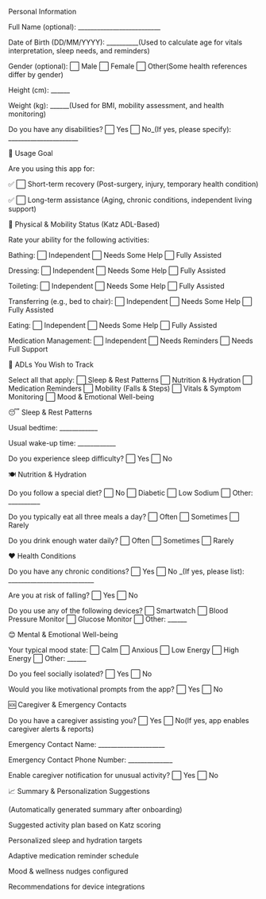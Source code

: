Personal Information

Full Name (optional): __________________________

Date of Birth (DD/MM/YYYY): __________(Used to calculate age for vitals interpretation, sleep needs, and reminders)

Gender (optional): ⬜ Male ⬜ Female ⬜ Other(Some health references differ by gender)

Height (cm): ______

Weight (kg): ______(Used for BMI, mobility assessment, and health monitoring)

Do you have any disabilities? ⬜ Yes ⬜ No_(If yes, please specify): ______________________

🎯 Usage Goal

Are you using this app for:

✅ ⬜ Short-term recovery (Post-surgery, injury, temporary health condition)

✅ ⬜ Long-term assistance (Aging, chronic conditions, independent living support)

🧍 Physical & Mobility Status (Katz ADL-Based)

Rate your ability for the following activities:

Bathing: ⬜ Independent ⬜ Needs Some Help ⬜ Fully Assisted

Dressing: ⬜ Independent ⬜ Needs Some Help ⬜ Fully Assisted

Toileting: ⬜ Independent ⬜ Needs Some Help ⬜ Fully Assisted

Transferring (e.g., bed to chair): ⬜ Independent ⬜ Needs Some Help ⬜ Fully Assisted

Eating: ⬜ Independent ⬜ Needs Some Help ⬜ Fully Assisted

Medication Management: ⬜ Independent ⬜ Needs Reminders ⬜ Needs Full Support

📌 ADLs You Wish to Track

Select all that apply:
⬜ Sleep & Rest Patterns
⬜ Nutrition & Hydration
⬜ Medication Reminders
⬜ Mobility (Falls & Steps)
⬜ Vitals & Symptom Monitoring
⬜ Mood & Emotional Well-being

😴 Sleep & Rest Patterns

Usual bedtime: ____________

Usual wake-up time: ____________

Do you experience sleep difficulty? ⬜ Yes ⬜ No

🍽 Nutrition & Hydration

Do you follow a special diet? ⬜ No ⬜ Diabetic ⬜ Low Sodium ⬜ Other: __________

Do you typically eat all three meals a day? ⬜ Often ⬜ Sometimes ⬜ Rarely

Do you drink enough water daily? ⬜ Often ⬜ Sometimes ⬜ Rarely

❤️ Health Conditions

Do you have any chronic conditions? ⬜ Yes ⬜ No
_(If yes, please list): ___________________________

Are you at risk of falling? ⬜ Yes ⬜ No

Do you use any of the following devices?
⬜ Smartwatch ⬜ Blood Pressure Monitor ⬜ Glucose Monitor ⬜ Other: ______

😊 Mental & Emotional Well-being

Your typical mood state: ⬜ Calm ⬜ Anxious ⬜ Low Energy ⬜ High Energy ⬜ Other: ______

Do you feel socially isolated? ⬜ Yes ⬜ No

Would you like motivational prompts from the app? ⬜ Yes ⬜ No

🆘 Caregiver & Emergency Contacts

Do you have a caregiver assisting you? ⬜ Yes ⬜ No(If yes, app enables caregiver alerts & reports)

Emergency Contact Name: _____________________

Emergency Contact Phone Number: ______________

Enable caregiver notification for unusual activity? ⬜ Yes ⬜ No

📈 Summary & Personalization Suggestions

(Automatically generated summary after onboarding)

Suggested activity plan based on Katz scoring

Personalized sleep and hydration targets

Adaptive medication reminder schedule

Mood & wellness nudges configured

Recommendations for device integrations


